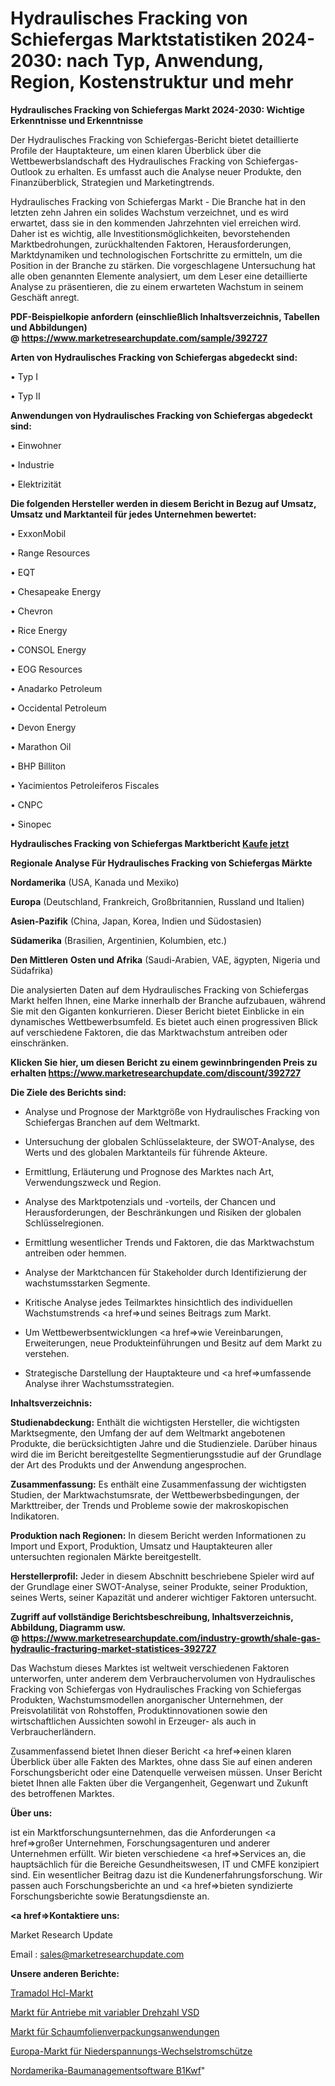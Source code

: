 # Hydraulisches Fracking von Schiefergas Marktstatistiken 2024-2030: nach Typ, Anwendung, Region, Kostenstruktur und mehr

<strong>Hydraulisches Fracking von Schiefergas Markt 2024-2030: Wichtige Erkenntnisse und Erkenntnisse</strong>

Der Hydraulisches Fracking von Schiefergas-Bericht bietet detaillierte Profile der Hauptakteure, um einen klaren Überblick über die Wettbewerbslandschaft des Hydraulisches Fracking von Schiefergas-Outlook zu erhalten. Es umfasst auch die Analyse neuer Produkte, den Finanzüberblick, Strategien und Marketingtrends.

Hydraulisches Fracking von Schiefergas Markt - Die Branche hat in den letzten zehn Jahren ein solides Wachstum verzeichnet, und es wird erwartet, dass sie in den kommenden Jahrzehnten viel erreichen wird. Daher ist es wichtig, alle Investitionsmöglichkeiten, bevorstehenden Marktbedrohungen, zurückhaltenden Faktoren, Herausforderungen, Marktdynamiken und technologischen Fortschritte zu ermitteln, um die Position in der Branche zu stärken. Die vorgeschlagene Untersuchung hat alle oben genannten Elemente analysiert, um dem Leser eine detaillierte Analyse zu präsentieren, die zu einem erwarteten Wachstum in seinem Geschäft anregt.

<strong><b>PDF-Beispielkopie anfordern (einschließlich Inhaltsverzeichnis, Tabellen und Abbildungen) @ </b></strong><strong><a href=https://www.marketresearchupdate.com/sample/392727><strong>https://www.marketresearchupdate.com/sample/392727</u></a></strong></strong>

<strong>Arten von Hydraulisches Fracking von Schiefergas abgedeckt sind:</strong>

• Typ I

• Typ II

<strong>Anwendungen von Hydraulisches Fracking von Schiefergas abgedeckt sind:</strong>

• Einwohner

• Industrie

• Elektrizität

<strong>Die folgenden Hersteller werden in diesem Bericht in Bezug auf Umsatz, Umsatz und Marktanteil für jedes Unternehmen bewertet:</strong>

• ExxonMobil

• Range Resources

• EQT

• Chesapeake Energy

• Chevron

• Rice Energy

• CONSOL Energy

• EOG Resources

• Anadarko Petroleum

• Occidental Petroleum

• Devon Energy

• Marathon Oil

• BHP Billiton

• Yacimientos Petroleiferos Fiscales

• CNPC

• Sinopec

<strong>Hydraulisches Fracking von Schiefergas Marktbericht <a href=https://www.marketresearchupdate.com/buynow/392727>Kaufe jetzt</a></strong>

<strong>Regionale Analyse Für Hydraulisches Fracking von Schiefergas Märkte</strong>

<strong>Nordamerika</strong> (USA, Kanada und Mexiko)

<strong>Europa</strong> (Deutschland, Frankreich, Großbritannien, Russland und Italien)

<strong>Asien-Pazifik</strong> (China, Japan, Korea, Indien und Südostasien)

<strong>Südamerika</strong> (Brasilien, Argentinien, Kolumbien, etc.)

<strong>Den Mittleren</strong> <strong>Osten und Afrika</strong> (Saudi-Arabien, VAE, ägypten, Nigeria und Südafrika)

Die analysierten Daten auf dem Hydraulisches Fracking von Schiefergas Markt helfen Ihnen, eine Marke innerhalb der Branche aufzubauen, während Sie mit den Giganten konkurrieren. Dieser Bericht bietet Einblicke in ein dynamisches Wettbewerbsumfeld. Es bietet auch einen progressiven Blick auf verschiedene Faktoren, die das Marktwachstum antreiben oder einschränken.

<strong>Klicken Sie hier, um diesen Bericht zu einem gewinnbringenden Preis zu erhalten
</strong><strong><a href=https://www.marketresearchupdate.com/discount/392727>https://www.marketresearchupdate.com/discount/392727</b></u></strong></a>

<strong>Die Ziele des Berichts sind:</strong>

- Analyse und Prognose der Marktgröße von Hydraulisches Fracking von Schiefergas Branchen auf dem Weltmarkt.

- Untersuchung der globalen Schlüsselakteure, der SWOT-Analyse, des Werts und des globalen Marktanteils für führende Akteure.

- Ermittlung, Erläuterung und Prognose des Marktes nach Art, Verwendungszweck und Region.

- Analyse des Marktpotenzials und -vorteils, der Chancen und Herausforderungen, der Beschränkungen und Risiken der globalen Schlüsselregionen.

- Ermittlung wesentlicher Trends und Faktoren, die das Marktwachstum antreiben oder hemmen.

- Analyse der Marktchancen für Stakeholder durch Identifizierung der wachstumsstarken Segmente.

- Kritische Analyse jedes Teilmarktes hinsichtlich des individuellen Wachstumstrends <a href=>und</a> seines Beitrags zum Markt.

- Um Wettbewerbsentwicklungen <a href=>wie</a> Vereinbarungen, Erweiterungen, neue Produkteinführungen und Besitz auf dem Markt zu verstehen.

- Strategische Darstellung der Hauptakteure und <a href=>umfas</a>sende Analyse ihrer Wachstumsstrategien.

<strong>Inhaltsverzeichnis:</strong>

<strong>Studienabdeckung:</strong> Enthält die wichtigsten Hersteller, die wichtigsten Marktsegmente, den Umfang der auf dem Weltmarkt angebotenen Produkte, die berücksichtigten Jahre und die Studienziele. Darüber hinaus wird die im Bericht bereitgestellte Segmentierungsstudie auf der Grundlage der Art des Produkts und der Anwendung angesprochen.

<strong>Zusammenfassung:</strong> Es enthält eine Zusammenfassung der wichtigsten Studien, der Marktwachstumsrate, der Wettbewerbsbedingungen, der Markttreiber, der Trends und Probleme sowie der makroskopischen Indikatoren.

<strong>Produktion nach Regionen:</strong> In diesem Bericht werden Informationen zu Import und Export, Produktion, Umsatz und Hauptakteuren aller untersuchten regionalen Märkte bereitgestellt.

<strong>Herstellerprofil:</strong> Jeder in diesem Abschnitt beschriebene Spieler wird auf der Grundlage einer SWOT-Analyse, seiner Produkte, seiner Produktion, seines Werts, seiner Kapazität und anderer wichtiger Faktoren untersucht.

<strong><b>Zugriff auf vollständige Berichtsbeschreibung, Inhaltsverzeichnis, Abbildung, Diagramm usw. @ </b></strong><strong><a href=https://www.marketresearchupdate.com/industry-growth/shale-gas-hydraulic-fracturing-market-statistices-392727>https://www.marketresearchupdate.com/industry-growth/shale-gas-hydraulic-fracturing-market-statistices-392727</a></strong>

Das Wachstum dieses Marktes ist weltweit verschiedenen Faktoren unterworfen, unter anderem dem Verbrauchervolumen von Hydraulisches Fracking von Schiefergas von Hydraulisches Fracking von Schiefergas Produkten, Wachstumsmodellen anorganischer Unternehmen, der Preisvolatilität von Rohstoffen, Produktinnovationen sowie den wirtschaftlichen Aussichten sowohl in Erzeuger- als auch in Verbraucherländern.

Zusammenfassend bietet Ihnen dieser Bericht <a href=>einen</a> klaren Überblick über alle Fakten des Marktes, ohne dass Sie auf einen anderen Forschungsbericht oder eine Datenquelle verweisen müssen. Unser Bericht bietet Ihnen alle Fakten über die Vergangenheit, Gegenwart und Zukunft des betroffenen Marktes.

<strong>Über uns:</strong>

 ist ein Marktforschungsunternehmen, das die Anforderungen <a href=>großer</a> Unternehmen, Forschungsagenturen und anderer Unternehmen erfüllt. Wir bieten verschiedene <a href=>Services</a> an, die hauptsächlich für die Bereiche Gesundheitswesen, IT und CMFE konzipiert sind. Ein wesentlicher Beitrag dazu ist die Kundenerfahrungsforschung. Wir passen auch Forschungsberichte an und <a href=>bieten</a> syndizierte Forschungsberichte sowie Beratungsdienste an.

<strong><a href=>Kontaktiere uns:</a></strong>

Market Research Update

Email : sales@marketresearchupdate.com

<strong>Unsere anderen Berichte:</strong>

<a href=https://www.linkedin.com/pulse/tramadol-hcl-market-2023-top-leading-vendors>Tramadol Hcl-Markt</a>

<a href=https://www.linkedin.com/pulse/variable-speed-drives-vsd-market-2023-analysis-growth>Markt für Antriebe mit variabler Drehzahl VSD</a>

<a href=https://www.linkedin.com/pulse/foamed-sheet-packaging-application-market-size>Markt für Schaumfolienverpackungsanwendungen</a>

<a href=https://www.linkedin.com/pulse/europe-low-voltage-ac-contactor-market>Europa-Markt für Niederspannungs-Wechselstromschütze</a>

<a href=https://www.linkedin.com/pulse/north-america-construction-management-software-b1kwf/>Nordamerika-Baumanagementsoftware B1Kwf</a>"
